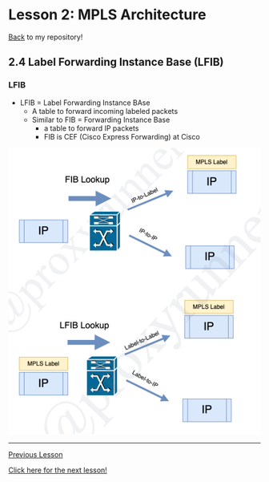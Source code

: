 # Lesson 2: MPLS Architecture

[Back](../README.md) to my repository!

## 2.4 Label Forwarding Instance Base (LFIB)

### LFIB

* LFIB = Label Forwarding Instance BAse
    + A table to forward incoming labeled packets
    + Similar to FIB = Forwarding Instance Base
        - a table to forward IP packets
        - FIB is CEF (Cisco Express Forwarding) at Cisco

![FIB-LFIB](../img/fib-lfib.png)

---

[Previous Lesson](./2.2.md)

[Click here for the next lesson!](./2.2.md)
